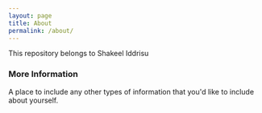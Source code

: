 ```yaml
---
layout: page
title: About
permalink: /about/
---
```


This repository belongs to Shakeel Iddrisu

### More Information

A place to include any other types of information that you'd like to include about yourself.

